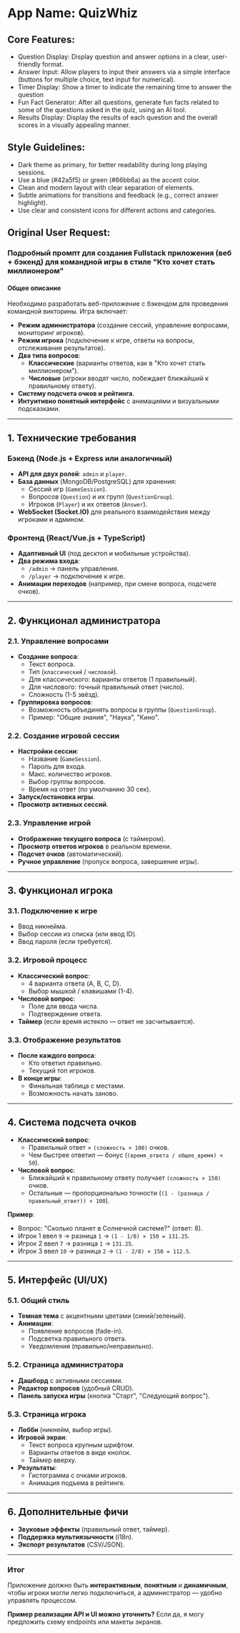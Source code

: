 # **App Name**: QuizWhiz

## Core Features:

- Question Display: Display question and answer options in a clear, user-friendly format.
- Answer Input: Allow players to input their answers via a simple interface (buttons for multiple choice, text input for numerical).
- Timer Display: Show a timer to indicate the remaining time to answer the question
- Fun Fact Generator: After all questions, generate fun facts related to some of the questions asked in the quiz, using an AI tool.
- Results Display: Display the results of each question and the overall scores in a visually appealing manner.

## Style Guidelines:

- Dark theme as primary, for better readability during long playing sessions.
- Use a blue (#42a5f5) or green (#66bb6a) as the accent color.
- Clean and modern layout with clear separation of elements.
- Subtle animations for transitions and feedback (e.g., correct answer highlight).
- Use clear and consistent icons for different actions and categories.

## Original User Request:
### **Подробный промпт для создания Fullstack приложения (веб + бэкенд) для командной игры в стиле "Кто хочет стать миллионером"**  

#### **Общее описание**  
Необходимо разработать веб-приложение с бэкендом для проведения командной викторины. Игра включает:  
- **Режим администратора** (создание сессий, управление вопросами, мониторинг игроков).  
- **Режим игрока** (подключение к игре, ответы на вопросы, отслеживание результатов).  
- **Два типа вопросов**:  
  - **Классические** (варианты ответов, как в "Кто хочет стать миллионером").  
  - **Числовые** (игроки вводят число, побеждает ближайший к правильному ответу).  
- **Систему подсчета очков и рейтинга**.  
- **Интуитивно понятный интерфейс** с анимациями и визуальными подсказками.  

---

## **1. Технические требования**  
### **Бэкенд (Node.js + Express или аналогичный)**  
- **API для двух ролей**: `admin` и `player`.  
- **База данных** (MongoDB/PostgreSQL) для хранения:  
  - Сессий игр (`GameSession`).  
  - Вопросов (`Question`) и их групп (`QuestionGroup`).  
  - Игроков (`Player`) и их ответов (`Answer`).  
- **WebSocket (Socket.IO)** для реального взаимодействия между игроками и админом.  

### **Фронтенд (React/Vue.js + TypeScript)**  
- **Адаптивный UI** (под десктоп и мобильные устройства).  
- **Два режима входа**:  
  - `/admin` → панель управления.  
  - `/player` → подключение к игре.  
- **Анимации переходов** (например, при смене вопроса, подсчете очков).  

---

## **2. Функционал администратора**  
### **2.1. Управление вопросами**  
- **Создание вопроса**:  
  - Текст вопроса.  
  - Тип (`классический` / `числовой`).  
  - Для классического: варианты ответов (1 правильный).  
  - Для числового: точный правильный ответ (число).  
  - Сложность (1-5 звёзд).  
- **Группировка вопросов**:  
  - Возможность объединять вопросы в группы (`QuestionGroup`).  
  - Пример: "Общие знания", "Наука", "Кино".  

### **2.2. Создание игровой сессии**  
- **Настройки сессии**:  
  - Название (`GameSession`).  
  - Пароль для входа.  
  - Макс. количество игроков.  
  - Выбор группы вопросов.  
  - Время на ответ (по умолчанию 30 сек).  
- **Запуск/остановка игры**.  
- **Просмотр активных сессий**.  

### **2.3. Управление игрой**  
- **Отображение текущего вопроса** (с таймером).  
- **Просмотр ответов игроков** в реальном времени.  
- **Подсчет очков** (автоматический).  
- **Ручное управление** (пропуск вопроса, завершение игры).  

---

## **3. Функционал игрока**  
### **3.1. Подключение к игре**  
- Ввод никнейма.  
- Выбор сессии из списка (или ввод ID).  
- Ввод пароля (если требуется).  

### **3.2. Игровой процесс**  
- **Классический вопрос**:  
  - 4 варианта ответа (A, B, C, D).  
  - Выбор мышкой / клавишами (1-4).  
- **Числовой вопрос**:  
  - Поле для ввода числа.  
  - Подтверждение ответа.  
- **Таймер** (если время истекло — ответ не засчитывается).  

### **3.3. Отображение результатов**  
- **После каждого вопроса**:  
  - Кто ответил правильно.  
  - Текущий топ игроков.  
- **В конце игры**:  
  - Финальная таблица с местами.  
  - Возможность начать заново.  

---

## **4. Система подсчета очков**  
- **Классический вопрос**:  
  - Правильный ответ = `(сложность × 100)` очков.  
  - Чем быстрее ответил — бонус (`(время_ответа / общее_время) × 50`).  
- **Числовой вопрос**:  
  - Ближайший к правильному ответу получает `(сложность × 150)` очков.  
  - Остальные — пропорционально точности (`(1 - (разница / правильный_ответ)) × 100`).  

**Пример**:  
- Вопрос: "Сколько планет в Солнечной системе?" (ответ: 8).  
- Игрок 1 ввел `9` → разница `1` → `(1 - 1/8) × 150 = 131.25`.  
- Игрок 2 ввел `7` → разница `1` → `131.25`.  
- Игрок 3 ввел `10` → разница `2` → `(1 - 2/8) × 150 = 112.5`.  

---

## **5. Интерфейс (UI/UX)**  
### **5.1. Общий стиль**  
- **Темная тема** с акцентными цветами (синий/зеленый).  
- **Анимации**:  
  - Появление вопросов (fade-in).  
  - Подсветка правильного ответа.  
  - Уведомления (правильно/неправильно).  

### **5.2. Страница администратора**  
- **Дашборд** с активными сессиями.  
- **Редактор вопросов** (удобный CRUD).  
- **Панель запуска игры** (кнопка "Старт", "Следующий вопрос").  

### **5.3. Страница игрока**  
- **Лобби** (никнейм, выбор игры).  
- **Игровой экран**:  
  - Текст вопроса крупным шрифтом.  
  - Варианты ответов в виде кнопок.  
  - Таймер вверху.  
- **Результаты**:  
  - Гистограмма с очками игроков.  
  - Анимация подъема в рейтинге.  

---

## **6. Дополнительные фичи**  
- **Звуковые эффекты** (правильный ответ, таймер).  
- **Поддержка мультиязычности** (i18n).  
- **Экспорт результатов** (CSV/JSON).  

---

### **Итог**  
Приложение должно быть **интерактивным**, **понятным** и **динамичным**, чтобы игроки могли легко подключиться, а администратор — удобно управлять процессом.  

**Пример реализации API и UI можно уточнить?** Если да, я могу предложить схему endpoints или макеты экранов.
  